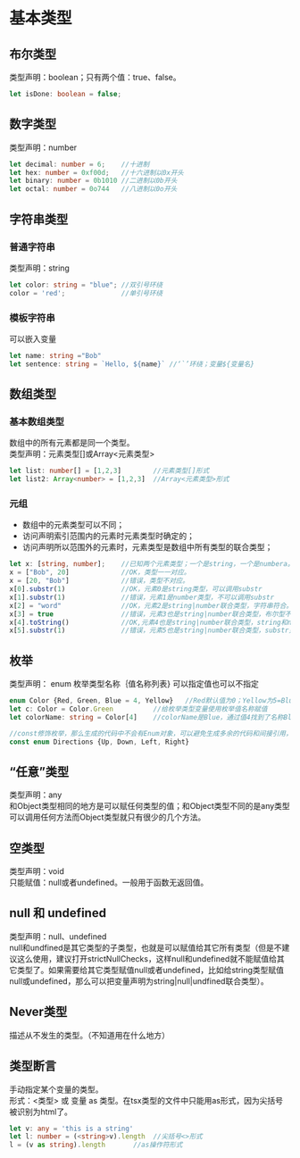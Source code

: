 # 基本类型

## 布尔类型

类型声明：boolean；只有两个值：true、false。

```ts
let isDone: boolean = false;
```

## 数字类型

类型声明：number

```ts
let decimal: number = 6;    //十进制
let hex: number = 0xf00d;   //十六进制以0x开头
let binary: number = 0b1010 //二进制以0b开头
let octal: number = 0o744   //八进制以0o开头
```

## 字符串类型

### 普通字符串

类型声明：string

```ts
let color: string = "blue"; //双引号环绕
color = 'red';              //单引号环绕
```

### 模板字符串

可以嵌入变量

```ts
let name: string ="Bob"
let sentence: string = `Hello, ${name}` //‘`’环绕；变量${变量名}
```

## 数组类型

### 基本数组类型

数组中的所有元素都是同一个类型。  
类型声明：元素类型[]或Array<元素类型>

```ts
let list: number[] = [1,2,3]        //元素类型[]形式
let list2: Array<number> = [1,2,3]  //Array<元素类型>形式
```

### 元组

* 数组中的元素类型可以不同；
* 访问声明索引范围内的元素时元素类型时确定的；
* 访问声明所以范围外的元素时，元素类型是数组中所有类型的联合类型；

```ts
let x: [string, number];    //已知两个元素类型；一个是string，一个是numbera。
x = ["Bob", 20]             //OK，类型一一对应。
x = [20, "Bob"]             //错误，类型不对应。
x[0].substr(1)              //OK，元素0是string类型，可以调用substr
x[1].substr(1)              //错误，元素1是number类型，不可以调用substr
x[2] = "word"               //OK，元素2是string|number联合类型，字符串符合。
x[3] = true                 //错误，元素3也是string|number联合类型，布尔型不符合。
x[4].toString()             //OK,元素4也是string|number联合类型，string和number都有toString()
x[5].substr(1)              //错误，元素5也是string|number联合类型，substr只存在string中，所以不能调用
```

## 枚举

类型声明： enum 枚举类型名称｛值名称列表} 可以指定值也可以不指定

```ts
enum Color {Red, Green, Blue = 4, Yellow}   //Red默认值为0；Yellow为5=Blue+1
let c: Color = Color.Green          //给枚举类型变量使用枚举值名称赋值
let colorName: string = Color[4]    //colorName是Blue，通过值4找到了名称Blue

//const修饰枚举，那么生成的代码中不会有Enum对象，可以避免生成多余的代码和间接引用，但也无法利用枚举值获取到对应的枚举名称了
const enum Directions {Up, Down, Left, Right}
```

## “任意”类型

类型声明：any  
和Object类型相同的地方是可以赋任何类型的值；和Object类型不同的是any类型可以调用任何方法而Object类型就只有很少的几个方法。

## 空类型

类型声明：void  
只能赋值：null或者undefined。一般用于函数无返回值。

## null 和 undefined

类型声明：null、undefined  
null和undfined是其它类型的子类型，也就是可以赋值给其它所有类型（但是不建议这么使用，建议打开strictNullChecks，这样null和undefined就不能赋值给其它类型了。如果需要给其它类型赋值null或者undefined，比如给string类型赋值null或undefined，那么可以把变量声明为string|null|undfined联合类型）。

## Never类型

描述从不发生的类型。（不知道用在什么地方）

## 类型断言

手动指定某个变量的类型。  
形式：<类型> 或 变量 as 类型。在tsx类型的文件中只能用as形式，因为尖括号被识别为html了。

```ts
let v: any = 'this is a string'
let l: number = (<string>v).length  //尖括号<>形式
l = (v as string).length       //as操作符形式
```
